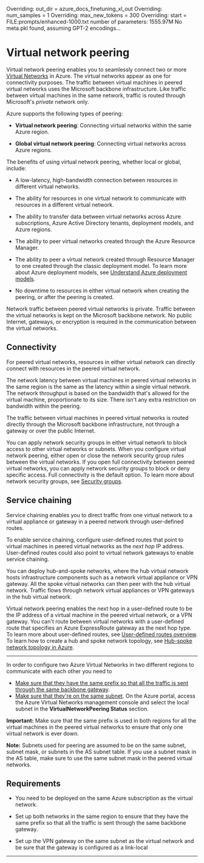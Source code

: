 Overriding: out_dir = azure_docs_finetuning_xl_out
Overriding: num_samples = 1
Overriding: max_new_tokens = 300
Overriding: start = FILE:prompts/enhanced-1000.txt
number of parameters: 1555.97M
No meta.pkl found, assuming GPT-2 encodings...
# Virtual network peering

Virtual network peering enables you to seamlessly connect two or more [Virtual Networks](virtual-networks-overview.md) in Azure. The virtual networks appear as one for connectivity purposes. The traffic between virtual machines in peered virtual networks uses the Microsoft backbone infrastructure. Like traffic between virtual machines in the same network, traffic is routed through Microsoft's *private* network only.

Azure supports the following types of peering:

* **Virtual network peering**: Connecting virtual networks within the same Azure region.

* **Global virtual network peering**: Connecting virtual networks across Azure regions.

The benefits of using virtual network peering, whether local or global, include:

* A low-latency, high-bandwidth connection between resources in different virtual networks.

* The ability for resources in one virtual network to communicate with resources in a different virtual network.

* The ability to transfer data between virtual networks across Azure subscriptions, Azure Active Directory tenants, deployment models, and Azure regions.

* The ability to peer virtual networks created through the Azure Resource Manager.

* The ability to peer a virtual network created through Resource Manager to one created through the classic deployment model. To learn more about Azure deployment models, see [Understand Azure deployment models](../azure-resource-manager/management/deployment-models.md?toc=%2fazure%2fvirtual-network%2ftoc.json).

* No downtime to resources in either virtual network when creating the peering, or after the peering is created.

Network traffic between peered virtual networks is private. Traffic between the virtual networks is kept on the Microsoft backbone network. No public Internet, gateways, or encryption is required in the communication between the virtual networks.

## Connectivity

For peered virtual networks, resources in either virtual network can directly connect with resources in the peered virtual network.

The network latency between virtual machines in peered virtual networks in the same region is the same as the latency within a single virtual network. The network throughput is based on the bandwidth that's allowed for the virtual machine, proportionate to its size. There isn't any extra restriction on bandwidth within the peering.

The traffic between virtual machines in peered virtual networks is routed directly through the Microsoft backbone infrastructure, not through a gateway or over the public Internet.

You can apply network security groups in either virtual network to block access to other virtual networks or subnets.
When you configure virtual network peering, either open or close the network security group rules between the virtual networks. If you open full connectivity between peered virtual networks, you can apply network security groups to block or deny specific access. Full connectivity is the default option. To learn more about network security groups, see [Security groups](./network-security-groups-overview.md).

## Service chaining

Service chaining enables you to direct traffic from one virtual network to a virtual appliance or gateway in a peered network through user-defined routes.

To enable service chaining, configure user-defined routes that point to virtual machines in peered virtual networks as the *next hop* IP address. User-defined routes could also point to virtual network gateways to enable service chaining.

You can deploy hub-and-spoke networks, where the hub virtual network hosts infrastructure components such as a network virtual appliance or VPN gateway. All the spoke virtual networks can then peer with the hub virtual network. Traffic flows through network virtual appliances or VPN gateways in the hub virtual network.

Virtual network peering enables the next hop in a user-defined route to be the IP address of a virtual machine in the peered virtual network, or a VPN gateway. You can't route between virtual networks with a user-defined route that specifies an Azure ExpressRoute gateway as the next hop type. To learn more about user-defined routes, see [User-defined routes overview](virtual-networks-udr-overview.md#user-defined). To learn how to create a hub and spoke network topology, see [Hub-spoke network topology in Azure](/azure/architecture/reference-architectures/hybrid-networking/hub-spoke?toc=%2fazure%2fvirtual-network%2ftoc.json).

-----------------------------------

In order to configure two Azure Virtual Networks in two different regions to communicate with each other you need to 
 * [Make sure that they have the same prefix so that all the traffic is sent through the same backbone gateway](../azure-networks/configure-virtual-network-peering.md).
* [Make sure that they're on the same subnet](../azure-networks/configure-virtual-network-peering.md#subnets-within-virtual-network). On the Azure portal, access the Azure Virtual Networks management console and select the local subnet in the **VirtualNetworkPeering Status** section.

**Important:** Make sure that the same prefix is used in both regions for all the virtual machines in the peered virtual networks to ensure that only one virtual network is ever down.

**Note:** Subnets used for peering are assumed to be on the same subnet, subnet mask, or subnets in the AS subnet table. If you use a subnet mask in the AS table, make sure to use the same subnet mask in the peered virtual networks.

## Requirements

* You need to be deployed on the same Azure subscription as the virtual network.
* Set up both networks in the same region to ensure that they have the same prefix so that all the traffic is sent through the same backbone gateway.

* Set up the VPN gateway on the same subnet as the virtual network and be sure that the gateway is configured as a link-local
---------------
